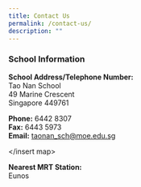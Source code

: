 ```yaml
---
title: Contact Us
permalink: /contact-us/
description: ""
---
```

### School Information

**School Address/Telephone Number:** <br>
Tao Nan School <Br>
49 Marine Crescent <br>
Singapore 449761  

**Phone:** 6442 8307 <br>
**Fax:** 6443 5973 <br>
**Email:** [taonan\_sch@moe.edu.sg](mailto:taonan_sch@moe.edu.sg)

</insert map>

**Nearest MRT Station:** <br>
Eunos